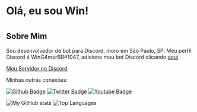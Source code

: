 <h1> Olá, eu sou Win! <h1>

## Sobre Mim
Sou desenvolvedor de bot para Discord, moro em São Paulo, SP. Meu perfil Discord é WinG4merBR#1047, adicione meu bot Discord clicando <a href="https://discord.com/api/oauth2/authorize?client_id=737044809650274325&permissions=8&scope=bot">aqui</a>

<a href="https://discord.gg/TXu8Xgh">Meu Servidor no Discord</a>

<p> Minhas outras conexões: </p> 

[![Github Badge](https://img.shields.io/badge/-Github-000?style=flat-square&logo=Github&logoColor=white&link=https://github.com/fagnerpsantos)](https://github.com/WinG4mer)
[![Twitter Badge](https://img.shields.io/badge/-Twitter-1ca0f1?style=flat-square&labelColor=1ca0f1&logo=twitter&logoColor=white&link=https://twitter.com/WinGamerYT)](https://twitter.com/WinGamerYT)
[![Youtube Badge](https://img.shields.io/badge/-YouTube-ff0000?style=flat-square&labelColor=ff0000&logo=youtube&logoColor=white&link=https://www.youtube.com/c/CoisasDeWindows)](https://www.youtube.com/c/CoisasDeWindows)

![My GitHub stats](https://github-readme-stats.vercel.app/api?username=WinG4merBR&show_icons=true&theme=dracula)
![Top Languages](https://github-readme-stats.vercel.app/api/top-langs/?username=WinG4merBR&layout=compact&theme=dracula)
